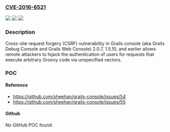 ### [CVE-2016-6521](https://cve.mitre.org/cgi-bin/cvename.cgi?name=CVE-2016-6521)
![](https://img.shields.io/static/v1?label=Product&message=n%2Fa&color=blue)
![](https://img.shields.io/static/v1?label=Version&message=n%2Fa&color=blue)
![](https://img.shields.io/static/v1?label=Vulnerability&message=n%2Fa&color=brighgreen)

### Description

Cross-site request forgery (CSRF) vulnerability in Grails console (aka Grails Debug Console and Grails Web Console) 2.0.7, 1.5.10, and earlier allows remote attackers to hijack the authentication of users for requests that execute arbitrary Groovy code via unspecified vectors.

### POC

#### Reference
- https://github.com/sheehan/grails-console/issues/54
- https://github.com/sheehan/grails-console/issues/55

#### Github
No GitHub POC found.

